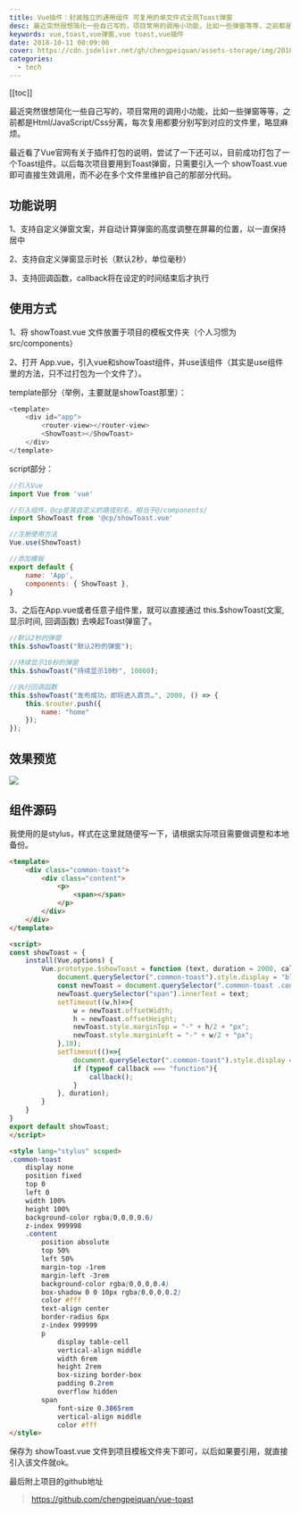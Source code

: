 ```yaml
---
title: Vue插件：封装独立的通用组件 可复用的单文件式全局Toast弹窗
desc: 最近突然很想简化一些自己写的，项目常用的调用小功能，比如一些弹窗等等，之前都是H/J/C分离，每次复用都要分别写到对应的文件里，略显麻烦。最近看了Vue官网有关于插件打包的说明，尝试了一下还可以，目前成功打包了一个Toast组件。以后每次项目要用到Toast弹窗，只需要引入一个 showToast.vue 即可直接生效调用，而不必在多个文件里维护自己的那部分代码。
keywords: vue,toast,vue弹窗,vue toast,vue插件
date: 2018-10-11 00:09:00
cover: https://cdn.jsdelivr.net/gh/chengpeiquan/assets-storage/img/2018/10/1-9.jpg
categories: 
  - tech
---
```

[[toc]]

最近突然很想简化一些自己写的，项目常用的调用小功能，比如一些弹窗等等，之前都是Html/JavaScript/Css分离，每次复用都要分别写到对应的文件里，略显麻烦。

最近看了Vue官网有关于插件打包的说明，尝试了一下还可以，目前成功打包了一个Toast组件。以后每次项目要用到Toast弹窗，只需要引入一个 showToast.vue 即可直接生效调用，而不必在多个文件里维护自己的那部分代码。

## 功能说明

1、支持自定义弹窗文案，并自动计算弹窗的高度调整在屏幕的位置，以一直保持居中

2、支持自定义弹窗显示时长（默认2秒，单位毫秒）

3、支持回调函数，callback将在设定的时间结束后才执行

## 使用方式

1、将 showToast.vue 文件放置于项目的模板文件夹（个人习惯为 src/components）

2、打开 App.vue，引入vue和showToast组件，并use该组件（其实是use组件里的方法，只不过打包为一个文件了）。

template部分（举例，主要就是showToast那里）：

```js
<template>
	<div id="app">
		<router-view></router-view>
		<ShowToast></ShowToast>
	</div>
</template>
```

script部分：

```js
//引入Vue
import Vue from 'vue'

//引入组件，@cp是我自定义的路径别名，相当于@/components/
import ShowToast from '@cp/showToast.vue'

//注册使用方法
Vue.use(ShowToast)

//添加模板
export default {
	name: 'App',
	components: { ShowToast },
}
```

3、之后在App.vue或者任意子组件里，就可以直接通过 this.$showToast(文案, 显示时间, 回调函数) 去唤起Toast弹窗了。

```js
//默认2秒的弹窗
this.$showToast("默认2秒的弹窗");

//持续显示10秒的弹窗
this.$showToast("持续显示10秒", 10000);

//执行回调函数
this.$showToast("发布成功，即将进入首页…", 2000, () => {
	this.$router.push({
		name: "home"
	});
});
```

## 效果预览

![](https://cdn.jsdelivr.net/gh/chengpeiquan/assets-storage/img/2021/02/20210217012731.jpg)

## 组件源码

我使用的是stylus，样式在这里就随便写一下，请根据实际项目需要做调整和本地备份。

```html
<template>
	<div class="common-toast">
		<div class="content">
			<p> 
				<span></span> 
			</p> 
		</div>
	</div>
</template>

<script>
const showToast = {
	install(Vue,options) {
		Vue.prototype.$showToast = function (text, duration = 2000, callback) {
			document.querySelector(".common-toast").style.display = "block";
			const newToast = document.querySelector(".common-toast .content");
			newToast.querySelector("span").innerText = text;
			setTimeout((w,h)=>{
				w = newToast.offsetWidth;
				h = newToast.offsetHeight;
				newToast.style.marginTop = "-" + h/2 + "px";
				newToast.style.marginLeft = "-" + w/2 + "px";
			},10);
			setTimeout(()=>{
				document.querySelector(".common-toast").style.display = "none";
				if (typeof callback === "function"){
					callback();
				}
			}, duration);
		}
	}
}
export default showToast;
</script>

<style lang="stylus" scoped>
.common-toast
	display none
	position fixed
	top 0
	left 0
	width 100%
	height 100%
	background-color rgba(0,0,0,0.6)
	z-index 999998
	.content
		position absolute
		top 50%
		left 50%
		margin-top -1rem
		margin-left -3rem
		background-color rgba(0,0,0,0.4)
		box-shadow 0 0 10px rgba(0,0,0,0.2)
		color #fff
		text-align center
		border-radius 6px
		z-index 999999
		p
			display table-cell
			vertical-align middle
			width 6rem
			height 2rem
			box-sizing border-box
			padding 0.2rem
			overflow hidden
		span
			font-size 0.3865rem
			vertical-align middle
			color #fff
</style>
```

保存为 showToast.vue 文件到项目模板文件夹下即可，以后如果要引用，就直接引入该文件就ok。

最后附上项目的github地址
>https://github.com/chengpeiquan/vue-toast